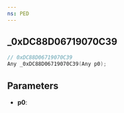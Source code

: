 ```yaml
---
ns: PED
---
```

## _0xDC88D06719070C39

```c
// 0xDC88D06719070C39
Any _0xDC88D06719070C39(Any p0);
```

## Parameters
* **p0**:
